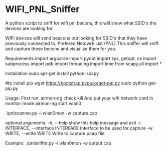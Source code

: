 # WIFI_PNL_Sniffer
A python script to sniff for wifi pnl becons, this will show what SSID's the devices are looking for.

WIFI devices will send beacons out looking for SSID's that they have previously connected to, Prefered Netowrk List (PNL)
This sniffer will sniff and capture these becons and visualize them for you.

Requirements
import argparse
import pydot
import sys, getopt, os
import subprocess
import pdb
import threading
import time
from scapy.all import *

Installation
sudo apt-get install python-scapy

#to install pip
wget https://bootstrap.pypa.io/get-pip.py
sudo python get-pip.py

Usage:
First run:
airmon-ng check kill
And put your wifi network card in monitor mode
airmon-ng start wlan0 

.\pnlscanner.py -i wlan0mon -w capture.cap

optional arguments:
  -h, --help            show this help message and exit
  -i INTERFACE, --interface INTERFACE
                        Interface to be used for capture
  -w WRITE, --write WRITE
                        Write to capture pcap file

Example: ./pnlsniffer.py -i wlan0mon -w output.cap

